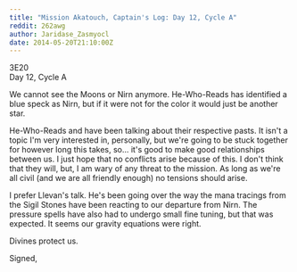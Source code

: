 ```yaml
---
title: "Mission Akatouch, Captain's Log: Day 12, Cycle A"
reddit: 262awg
author: Jaridase_Zasmyocl
date: 2014-05-20T21:10:00Z
---
```


3E20      
Day 12, Cycle A

We cannot see the Moons or Nirn anymore. He-Who-Reads has identified a blue speck as Nirn, but if it were not for the color it would just be another star. 

He-Who-Reads and have been talking about their respective pasts. It isn't a topic I'm very interested in, personally, but we're going to be stuck together for however long this takes, so... it's good to make good relationships between us. I just hope that no conflicts arise because of this. I don't think that they will, but, I am wary of any threat to the mission. As long as we're all civil (and we are all friendly enough) no tensions should arise.

I prefer Llevan's talk. He's been going over the way the mana tracings from the Sigil Stones have been reacting to our departure from Nirn. The pressure spells have also had to undergo small fine tuning, but that was expected. It seems our gravity equations were right. 

Divines protect us.

Signed,
